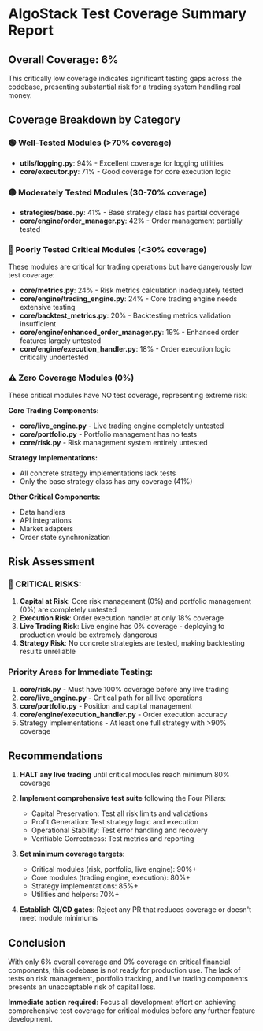 # AlgoStack Test Coverage Summary Report

## Overall Coverage: 6%

This critically low coverage indicates significant testing gaps across the codebase, presenting substantial risk for a trading system handling real money.

## Coverage Breakdown by Category

### 🟢 Well-Tested Modules (>70% coverage)
- **utils/logging.py**: 94% - Excellent coverage for logging utilities
- **core/executor.py**: 71% - Good coverage for core execution logic

### 🟡 Moderately Tested Modules (30-70% coverage)
- **strategies/base.py**: 41% - Base strategy class has partial coverage
- **core/engine/order_manager.py**: 42% - Order management partially tested

### 🔴 Poorly Tested Critical Modules (<30% coverage)
These modules are critical for trading operations but have dangerously low test coverage:

- **core/metrics.py**: 24% - Risk metrics calculation inadequately tested
- **core/engine/trading_engine.py**: 24% - Core trading engine needs extensive testing
- **core/backtest_metrics.py**: 20% - Backtesting metrics validation insufficient
- **core/engine/enhanced_order_manager.py**: 19% - Enhanced order features largely untested
- **core/engine/execution_handler.py**: 18% - Order execution logic critically undertested

### ⚠️ Zero Coverage Modules (0%)
These critical modules have NO test coverage, representing extreme risk:

**Core Trading Components:**
- **core/live_engine.py** - Live trading engine completely untested
- **core/portfolio.py** - Portfolio management has no tests
- **core/risk.py** - Risk management system entirely untested

**Strategy Implementations:**
- All concrete strategy implementations lack tests
- Only the base strategy class has any coverage (41%)

**Other Critical Components:**
- Data handlers
- API integrations
- Market adapters
- Order state synchronization

## Risk Assessment

### 🚨 CRITICAL RISKS:
1. **Capital at Risk**: Core risk management (0%) and portfolio management (0%) are completely untested
2. **Execution Risk**: Order execution handler at only 18% coverage
3. **Live Trading Risk**: Live engine has 0% coverage - deploying to production would be extremely dangerous
4. **Strategy Risk**: No concrete strategies are tested, making backtesting results unreliable

### Priority Areas for Immediate Testing:
1. **core/risk.py** - Must have 100% coverage before any live trading
2. **core/live_engine.py** - Critical path for all live operations
3. **core/portfolio.py** - Position and capital management
4. **core/engine/execution_handler.py** - Order execution accuracy
5. Strategy implementations - At least one full strategy with >90% coverage

## Recommendations

1. **HALT any live trading** until critical modules reach minimum 80% coverage
2. **Implement comprehensive test suite** following the Four Pillars:
   - Capital Preservation: Test all risk limits and validations
   - Profit Generation: Test strategy logic and execution
   - Operational Stability: Test error handling and recovery
   - Verifiable Correctness: Test metrics and reporting

3. **Set minimum coverage targets**:
   - Critical modules (risk, portfolio, live engine): 90%+
   - Core modules (trading engine, execution): 80%+
   - Strategy implementations: 85%+
   - Utilities and helpers: 70%+

4. **Establish CI/CD gates**: Reject any PR that reduces coverage or doesn't meet module minimums

## Conclusion

With only 6% overall coverage and 0% coverage on critical financial components, this codebase is not ready for production use. The lack of tests on risk management, portfolio tracking, and live trading components presents an unacceptable risk of capital loss.

**Immediate action required**: Focus all development effort on achieving comprehensive test coverage for critical modules before any further feature development.